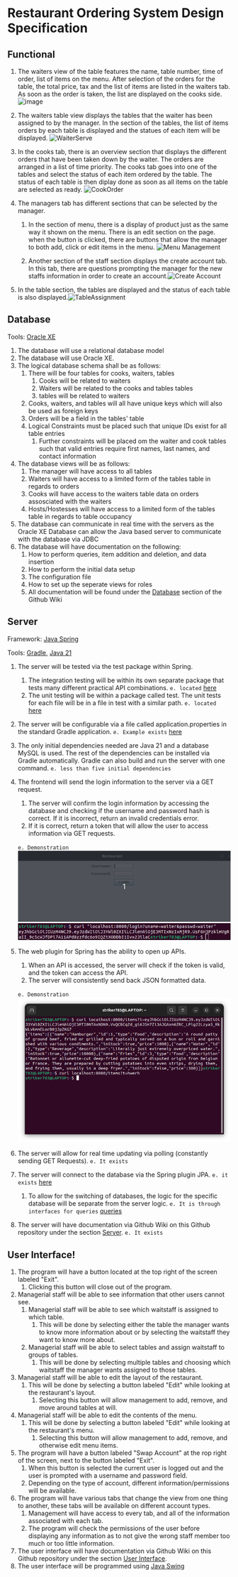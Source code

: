 # Restaurant Ordering System Design Specification

## Functional

1. The waiters view of the table features the name, table number, time of order, list of items on the menu. After selection of the orders for the table, the total price, tax and the list of items are listed in the waiters tab. As soon as the order is taken, the list are displayed on the cooks side.
![image](https://github.com/CEG4110-Team-Jacob/Project/assets/102489053/427d5640-45b3-4fac-a5d1-50a63638b820)



2. The waiters table view displays the tables that the waiter has been assigned to by the manager. In the section of the tables, the list of items orders by each table is displayed and the statues of each item will be displayed. 
![WaiterServe](https://github.com/CEG4110-Team-Jacob/Project/assets/102489053/eca13d3a-d306-42eb-8741-06213f11b56e)


3. In the cooks tab, there is an overview section that displays the different orders that have been taken down by the waiter. The orders are arranged in a list of time priority. The cooks tab goes into one of the tables and select the status of each item ordered by the table. The status of each table is then diplay done as soon as all items on the table are selected as ready.
![CookOrder](https://github.com/CEG4110-Team-Jacob/Project/assets/102489053/4216787f-d24c-4139-8b3b-47e040ea1e78)


4. The managers tab has different sections that can be selected by the manager.

   1. In the section of menu, there is a display of product just as the same way it shown on the menu. There is an edit section on the page. when the button is clicked, there are buttons that allow the manager to both add, click or edit items in the menu.
![Menu Management](https://github.com/CEG4110-Team-Jacob/Project/assets/102489053/3e0aa187-445f-4ca9-9cee-47326e09c127)

   
   2. Another section of the staff section displays the create account tab. In this tab, there are questions prompting the manager for the new staffs information in order to create an account.![Create Account](https://github.com/CEG4110-Team-Jacob/Project/assets/102489053/3e299c65-1f07-4405-b6bf-b633f5550a90)


5. In the table section, the tables are displayed and the status of each table is also displayed.![TableAssignment](https://github.com/CEG4110-Team-Jacob/Project/assets/102489053/ef6fd5dc-b92d-4fce-ba67-402b5e0fe01f)


## Database

Tools: [Oracle XE](https://www.oracle.com/database/technologies/appdev/xe.html)

1. The database will use a relational database model
2. The database will use Oracle XE.
3. The logical database schema shall be as follows:
   1. There will be four tables for cooks, waiters, tables
      1. Cooks will be related to waiters
      2. Waiters will be related to the cooks and tables tables
      3. tables will be related to waiters
   2. Cooks, waiters, and tables will all have unique keys which will also be used as foreign keys
   3. Orders will be a field in the tables' table
   4. Logical Constraints must be placed such that unique IDs exist for all table entries
      1. Further constraints will be placed om the waiter and cook tables such that valid entries require first names, last names, and contact information
4. The database views will be as follows:
   1. The manager will have access to all tables
   2. Waiters will have access to a limited form of the tables table in regards to orders
   3. Cooks will have access to the waiters table data on orders assosciated with the waiters
   4. Hosts/Hostesses will have access to a limited form of the tables table in regards to table occupancy
5. The database can communicate in real time with the servers as the Oracle XE Database can allow the Java based server to communicate with the database via JDBC
6. The database will have documentation on the following:
   1. How to perform queries, item addition and deletion, and data insertion
   2. How to perform the initial data setup
   3. The configuration file
   4. How to set up the seperate views for roles
   5. All documentation will be found under the [Database](https://github.com/CEG4110-Team-Jacob/Project/wiki/Database) section of the Github Wiki

## Server

Framework: [Java Spring](https://spring.io/)

Tools: [Gradle](https://gradle.org/), [Java 21](https://www.oracle.com/java/technologies/javase/jdk21-archive-downloads.html)

1. The server will be tested via the test package within Spring.
   1. The integration testing will be within its own separate package that tests many different practical API combinations. `e. located` [here](../server/src/test/java/com/restaurantsystem/api/integrations/)
   2. The unit testing will be within a package called test. The unit tests for each file will be in a file in test with a similar path. `e. located` [here](../server/src/test/java/com/restaurantsystem/api/)
2. The server will be configurable via a file called application.properties in the standard Gradle application. `e. Example exists` [here](../server/src/main/resources/application.example.properties)
3. The only initial dependencies needed are Java 21 and a database MySQL is used. The rest of the dependencies can be installed via Gradle automatically. Gradle can also build and run the server with one command. `e. less than five initial dependencies`
4. The frontend will send the login information to the server via a GET request.

   1. The server will confirm the login information by accessing the database and checking if the username and password hash is correct. If it is incorrect, return an invalid credentials error.
   2. If it is correct, return a token that will allow the user to access information via GET requests.

   `e. Demonstration` ![Login](../gifs/Login.gif)
   ![Curl GET](../img/CurlLogin.png)

5. The web plugin for Spring has the ability to open up APIs.

   1. When an API is accessed, the server will check if the token is valid, and the token can access the API.
   2. The server will consistently send back JSON formatted data.

   `e. Demonstration` ![](../img/APICurl.png)

6. The server will allow for real time updating via polling (constantly sending GET Requests). `e. It exists`
7. The server will connect to the database via the Spring plugin JPA. `e. it exists` [here](../server/src/main/java/com/restaurantsystem/api/data/)
   1. To allow for the switching of databases, the logic for the specific database will be separate from the server logic. `e. It is through interfaces for queries` [queries](../server/src/main/java/com/restaurantsystem/api/repos/)
8. The server will have documentation via Github Wiki on this Github repository under the section [Server](https://github.com/CEG4110-Team-Jacob/Project/wiki/Server). `e. It exists`

## User Interface!

1. The program will have a button located at the top right of the screen labeled "Exit".
   1. Clicking this button will close out of the program.
2. Managerial staff will be able to see information that other users cannot see.
   1. Managerial staff will be able to see which waitstaff is assigned to which table.
      1. This will be done by selecting either the table the manager wants to know more information about or by selecting the waitstaff they want to know more about.
   2. Managerial staff will be able to select tables and assign waitstaff to groups of tables.
      1. This will be done by selecting multiple tables and choosing which waitstaff the manager wants assigned to those tables.
3. Managerial staff will be able to edit the layout of the restaurant.
   1. This will be done by selecting a button labeled "Edit" while looking at the restaurant's layout.
      1. Selecting this button will allow management to add, remove, and move around tables at will.
4. Managerial staff will be able to edit the contents of the menu.
   1. This will be done by selecting a button labeled "Edit" while looking at the restaurant's menu.
      1. Selecting this button will allow management to add, remove, and otherwise edit menu items.
5. The program will have a button labeled "Swap Account" at the rop right of the screen, next to the button labeled "Exit".
   1. When this button is selected the current user is logged out and the user is prompted with a username and password field.
   2. Depending on the type of account, different information/permissions will be available.
6. The program will have various tabs that change the view from one thing to another, these tabs will be available on different account types.
   1. Management will have access to every tab, and all of the information associated with each tab.
   2. The program will check the permissions of the user before displaying any information as to not give the wrong staff member too much or too little information.
7. The user interface will have documentation via Github Wiki on this Github repository under the section [User Interface](https://github.com/CEG4110-Team-Jacob/Project/wiki/User-Interface).
8. The user interface will be programmed using [Java Swing](https://docs.oracle.com/javase/tutorial/uiswing/)

